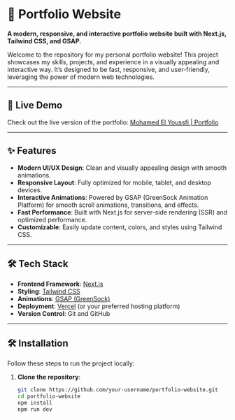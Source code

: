 # 🌟 Portfolio Website  
**A modern, responsive, and interactive portfolio website built with Next.js, Tailwind CSS, and GSAP.**  

Welcome to the repository for my personal portfolio website! This project showcases my skills, projects, and experience in a visually appealing and interactive way. It’s designed to be fast, responsive, and user-friendly, leveraging the power of modern web technologies.  

---

## 🚀 **Live Demo**  
Check out the live version of the portfolio: [Mohamed El Youssfi | Portfolio](https://mohamedelyoussfi.me/)  

---

## ✨ **Features**  
- **Modern UI/UX Design**: Clean and visually appealing design with smooth animations.  
- **Responsive Layout**: Fully optimized for mobile, tablet, and desktop devices.  
- **Interactive Animations**: Powered by GSAP (GreenSock Animation Platform) for smooth scroll animations, transitions, and effects.  
- **Fast Performance**: Built with Next.js for server-side rendering (SSR) and optimized performance.  
- **Customizable**: Easily update content, colors, and styles using Tailwind CSS.  

---

## 🛠️ **Tech Stack**  
- **Frontend Framework**: [Next.js](https://nextjs.org/)  
- **Styling**: [Tailwind CSS](https://tailwindcss.com/)  
- **Animations**: [GSAP (GreenSock)](https://greensock.com/gsap/)  
- **Deployment**: [Vercel](https://vercel.com/) (or your preferred hosting platform)  
- **Version Control**: Git and GitHub  

---

## 🛠️ **Installation**  
Follow these steps to run the project locally:  

1. **Clone the repository**:  
   ```bash  
   git clone https://github.com/your-username/portfolio-website.git
   cd portfolio-website
   npm install
   npm run dev  
